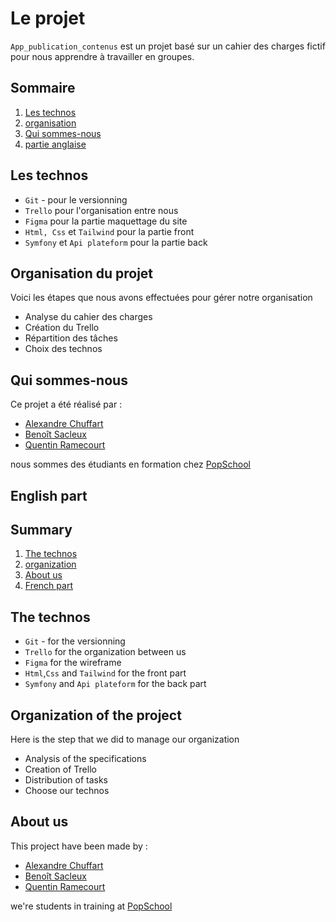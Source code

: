# Le projet <a id="french"></a>

`App_publication_contenus` est un projet basé sur un cahier des charges fictif pour nous apprendre à travailler en groupes.

## Sommaire

1.  [Les technos](#technos)
2.  [organisation](#organisation)
3.  [Qui sommes-nous](#a-propos)
4.  [partie anglaise](#english)

## Les technos <a id="technos"></a>

*   `Git` - pour le versionning
*   `Trello` pour l'organisation entre nous
*   `Figma` pour la partie maquettage du site
*   `Html, Css` et `Tailwind` pour la partie front
*   `Symfony` et `Api plateform` pour la partie back

## Organisation du projet <a id="organisation"></a>

Voici les étapes que nous avons effectuées pour gérer notre organisation

-   Analyse du cahier des charges
-   Création du Trello
-   Répartition des tâches
-   Choix des technos

## Qui sommes-nous <a id="a-propos"></a>

Ce projet a été réalisé par : 

*   [Alexandre Chuffart](https://github.com/alex62320)
*   [Benoît Sacleux](https://github.com/SacleuxBenoit)
*   [Quentin Ramecourt](https://github.com/qramecourt)

nous sommes des étudiants en formation chez [PopSchool](https://popschool.fr/)

## English part <a id="english"></a>

## Summary

1.  [The technos](#technosEN)
2.  [organization](#organization)
3.  [About us](#aboutUs)
4.  [French part](#french)

## The technos <a id="technosEN"></a>

*   `Git` - for the versionning
*   `Trello` for the organization between us
*   `Figma` for the wireframe
*   `Html`,`Css` and `Tailwind` for the front part
*   `Symfony` and `Api plateform` for the back part

## Organization of the project <a id="organization"></a>

Here is the step that we did to manage our organization

*   Analysis of the specifications
*   Creation of Trello
*   Distribution of tasks
*   Choose our technos

## About us <a id="aboutUs"></a>

This project have been made by :

*   [Alexandre Chuffart](https://github.com/alex62320)
*   [Benoît Sacleux](https://github.com/SacleuxBenoit)
*   [Quentin Ramecourt](https://github.com/qramecourt)
 
we're students in training at [PopSchool](https://popschool.fr/)